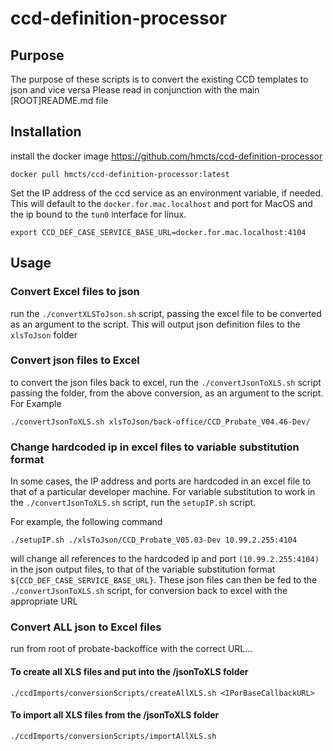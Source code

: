 # ccd-definition-processor

## Purpose

The purpose of these scripts is to convert the existing CCD templates to json and vice versa
Please read in conjunction with the main [ROOT]README.md file

## Installation

install the docker image https://github.com/hmcts/ccd-definition-processor  

```docker pull hmcts/ccd-definition-processor:latest```

Set the IP address of the ccd service as an environment variable, if needed. This will default to the `docker.for.mac.localhost` and port for MacOS and the ip bound to the `tun0` interface for linux.

```export CCD_DEF_CASE_SERVICE_BASE_URL=docker.for.mac.localhost:4104```

## Usage

### Convert Excel files to json

run the `./convertXLSToJson.sh` script, passing the excel file to be converted as an argument to the script. This will output json definition files to the `xlsToJson` folder

### Convert json files to Excel

to convert the json files back to excel, run the `./convertJsonToXLS.sh` script passing the folder, from the above conversion, as an argument to the script. For Example

```./convertJsonToXLS.sh xlsToJson/back-office/CCD_Probate_V04.46-Dev/```

### Change hardcoded ip in excel files to variable substitution format

In some cases, the IP address and ports are hardcoded in an excel file to that of a particular developer machine. For variable substitution to work in the `./convertJsonToXLS.sh` script, run the `setupIP.sh` script.

For example, the following command

```./setupIP.sh ./xlsToJson/CCD_Probate_V05.03-Dev 10.99.2.255:4104```

will change all references to the hardcoded ip and port `(10.99.2.255:4104)` in the json output files, to that of the variable substitution format `${CCD_DEF_CASE_SERVICE_BASE_URL}`. These json files can then be fed to the `./convertJsonToXLS.sh` script, for conversion back to excel with the appropriate URL

### Convert ALL json to Excel files
run from root of probate-backoffice with the correct URL...
#### To create all XLS files and put into the /jsonToXLS folder
```./ccdImports/conversionScripts/createAllXLS.sh <IPorBaseCallbackURL>```

#### To import all XLS files from the /jsonToXLS folder
```./ccdImports/conversionScripts/importAllXLS.sh```
